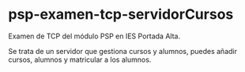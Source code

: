 # psp-examen-tcp-servidorCursos

Examen de TCP del módulo PSP en IES Portada Alta.

Se trata de un servidor que gestiona cursos y alumnos, puedes añadir cursos, alumnos y matricular a los alumnos.
